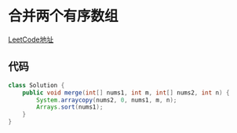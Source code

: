 # 合并两个有序数组
[LeetCode地址](https://leetcode-cn.com/problems/merge-sorted-array/)
## 代码
```java
class Solution {
    public void merge(int[] nums1, int m, int[] nums2, int n) {
        System.arraycopy(nums2, 0, nums1, m, n);
        Arrays.sort(nums1);
    }
}
```
